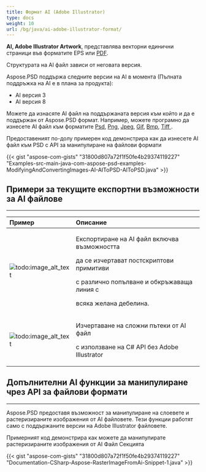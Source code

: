 ```yaml
---
title: Формат AI (Adobe Illustrator)
type: docs
weight: 10
url: /bg/java/ai-adobe-illustrator-format/
---
```


**AI, Adobe Illustrator Artwork**, представлява векторни единични страници във форматите EPS или [PDF](https://wiki.fileformat.com/view/pdf/).

Структурата на AI файл зависи от неговата версия.

Aspose.PSD поддържа следните версии на AI в момента (Пълната поддръжка на AI е в плана за продукта):

- AI версия 3
- AI версия 8

Можете да изнасяте AI файл на поддържаната версия към който и да е поддържан от Aspose.PSD формат. Например, можете програмно да изнесете AI файл към форматите [Psd](https://wiki.fileformat.com/image/psd/), [Png](https://wiki.fileformat.com/image/png/), [Jpeg](https://wiki.fileformat.com/image/jpeg/), [Gif](https://wiki.fileformat.com/image/gif/), [Bmp](https://wiki.fileformat.com/image/bmp/), [Tiff ](https://wiki.fileformat.com/image/tiff).

Предоставеният по-долу примерен код демонстрира как да изнесете AI файл към PSD с API за манипулиране на файлови формати

{{< gist "aspose-com-gists" "31800d807a72f1f50fe4b29374119227" "Examples-src-main-java-com-aspose-psd-examples-ModifyingAndConvertingImages-AI-AIToPSD-AIToPSD.java" >}}

## **Примери за текущите експортни възможности за AI файлове**
-----

|**Пример**|**Описание**|
| :- | :- |
|![todo:image_alt_text](/download/attachments/105284081/1134427704)|<p>Експортиране на AI файл включва възможността</p><p>да се изчертават постскриптови примитиви</p><p>с различно попълване и обкръжаваща линия с</p><p>всяка желана дебелина.</p>|
|![todo:image_alt_text](/download/attachments/105284081/53059531)|<p>Изчертаване на сложни пътеки от AI файл</p><p>с използване на C# API без Adobe Illustrator</p>|

## **Допълнителни AI функции за манипулиране чрез API за файлови формати**
-----
Aspose.PSD предоставя възможност за манипулиране на слоевете и растеризираните изображения от AI файловете. Тези функции работят само с поддържаните версии на Adobe Illustrator файловете.

Примерният код демонстрира как можете да манипулирате растеризираните изображения от AI Файл Секцията

{{< gist "aspose-com-gists" "31800d807a72f1f50fe4b29374119227" "Documentation-CSharp-Aspose-RasterImageFromAi-Snippet-1.java" >}}